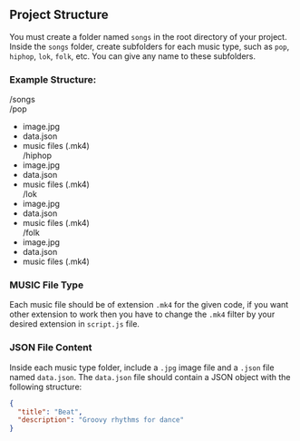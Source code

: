 ## Project Structure

You must create a folder named `songs` in the root directory of your project. Inside the `songs` folder, create subfolders for each music type, such as `pop`, `hiphop`, `lok`, `folk`, etc. You can give any name to these subfolders.

### Example Structure:

/songs  
/pop  
- image.jpg
- data.json
- music files (.mk4)  
/hiphop  
- image.jpg
- data.json
- music files (.mk4)  
/lok  
- image.jpg
- data.json
- music files (.mk4)  
/folk  
- image.jpg
- data.json
- music files (.mk4)


### MUSIC File Type

Each music file should be of extension `.mk4` for the given code, if you want other extension to work then you have to change the `.mk4` filter by your desired extension in `script.js` file.


### JSON File Content

Inside each music type folder, include a `.jpg` image file and a `.json` file named `data.json`. The `data.json` file should contain a JSON object with the following structure:

```json
{
  "title": "Beat",
  "description": "Groovy rhythms for dance"
}

